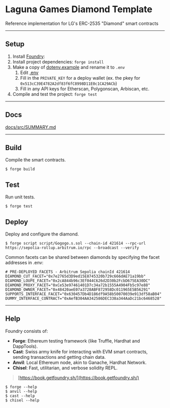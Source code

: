 # Laguna Games Diamond Template
Reference implementation for LG's ERC-2535 "Diamond" smart contracts

---

## Setup

1. Install [Foundry](https://book.getfoundry.sh/getting-started/installation):
2. Install project dependencies: `forge install`
3. Make a copy of [dotenv.example](dotenv.example) and rename it to `.env`
   1. Edit [.env](.env)
   2. Fill in the `PRIVATE_KEY` for a deploy wallet (ex. the pkey for `0x513cC39E4782A2df83f6fC8998D11E0c1CA29ACb`)
   3. Fill in any API keys for Etherscan, Polygonscan, Arbiscan, etc.
4. Compile and test the project: `forge test`


---

## Docs

[docs/src/SUMMARY.md](docs/src/SUMMARY.md)

---

## Build
Compile the smart contracts.

```shell
$ forge build
```

## Test
Run unit tests.

```shell
$ forge test
```

## Deploy
Deploy and configure the diamond.

```shell
$ forge script script/Gogogo.s.sol --chain-id 421614 --rpc-url https://sepolia-rollup.arbitrum.io/rpc --broadcast --verify
```

Common facets can be shared between diamonds by specifying the facet addresses in .env:

```shell
# PRE-DEPLOYED FACETS - Arbitrum Sepolia chainId 421614
DIAMOND_CUT_FACET="0x7e2765d3D9ed15E8745320b729c666dAE71a19bb"
DIAMOND_LOUPE_FACET="0x2cA844b96c3Ef044C626d2D30b2FcbD675EA30DC"
DIAMOND_PROXY_FACET="0xCe53e97461401D7c34a72b1555A4904Fb5c97e88"
DIAMOND_OWNER_FACET="0x48420aeE07a3728ABF872958Dc011965E5B56291"
SUPPORTS_INTERFACE_FACET="0x630457Db4D186df9A58b50070039e913df58aB04"
DUMMY_INTERFACE_CONTRACT="0xAefB304AA342586DEC338a344AaDc21bc6468528"
```

---

## Help
Foundry consists of:
-   **Forge**: Ethereum testing framework (like Truffle, Hardhat and DappTools).
-   **Cast**: Swiss army knife for interacting with EVM smart contracts, sending transactions and getting chain data.
-   **Anvil**: Local Ethereum node, akin to Ganache, Hardhat Network.
-   **Chisel**: Fast, utilitarian, and verbose solidity REPL.

> [https://book.getfoundry.sh/](https://book.getfoundry.sh/)

```shell
$ forge --help
$ anvil --help
$ cast --help
$ chisel --help
```

